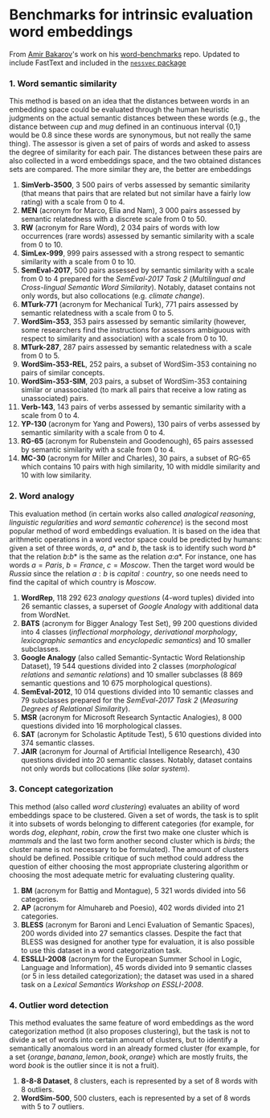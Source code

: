 # Benchmarks for intrinsic evaluation word embeddings

From [Amir Bakarov](https://github.com/bakarov)'s work on his [word-benchmarks](https://github.com/vecto-ai/word-benchmarks) repo.
Updated to include FastText and included in the [``nessvec`` package](gitlab.com:tangibleai/nessvec)

### 1. Word semantic similarity ####

This method is based on an idea that the distances between words in an embedding space could be evaluated through the human heuristic judgments on the actual semantic distances between these words (e.g., the distance between *cup* and *mug* defined in an continuous interval {0,1} would be 0.8 since these words are synonymous, but not really the same thing). The assessor is given a set of pairs of words and asked to assess the degree of similarity for each pair. The distances between these pairs are also collected in a word embeddings space, and the two obtained distances sets are compared. The more similar they are, the better are embeddings

1. **SimVerb-3500**, 3 500 pairs of verbs assessed by semantic similarity (that means that pairs that are related but not similar have a fairly low rating) with a scale from 0 to 4.
2. **MEN** (acronym for Marco, Elia and Nam), 3 000 pairs assessed by semantic relatedness with a discrete scale from 0 to 50.
3. **RW** (acronym for Rare Word), 2 034 pairs of words with low occurrences (rare words) assessed by semantic similarity with a scale from 0 to 10.
4. **SimLex-999**, 999 pairs assessed with a strong respect to semantic similarity with a scale from 0 to 10.
5. **SemEval-2017**, 500 pairs assessed by semantic similarity with a scale from 0 to 4 prepared for the *SemEval-2017 Task 2* (*Multilingual and Cross-lingual Semantic Word Similarity*). Notably, dataset contains not only words, but also collocations (e.g. *climate change*).
6. **MTurk-771** (acronym for Mechanical Turk), 771 pairs assessed by semantic relatedness with a scale from 0 to 5.
7. **WordSim-353**, 353 pairs assessed by semantic similarity (however, some researchers find the instructions for assessors ambiguous with respect to similarity and association) with a scale from 0 to 10.
8. **MTurk-287**, 287 pairs assessed by semantic relatedness with a scale from 0 to 5.
9. **WordSim-353-REL**, 252 pairs, a subset of WordSim-353 containing no pairs of similar concepts.
10. **WordSim-353-SIM**, 203 pairs, a subset of WordSim-353 containing similar or unassociated (to mark all pairs that receive a low rating as unassociated) pairs.
11. **Verb-143**, 143 pairs of verbs assessed by semantic similarity with a scale from 0 to 4.
12. **YP-130** (acronym for Yang and Powers), 130 pairs of verbs assessed by semantic similarity with a scale from 0 to 4.
13. **RG-65** (acronym for Rubenstein and Goodenough), 65 pairs assessed by semantic similarity with a scale from 0 to 4.
14. **MC-30** (acronym for Miller and Charles), 30 pairs, a subset of RG-65 which contains 10 pairs with high similarity, 10 with middle similarity and 10 with low similarity.

### 2. Word analogy

This evaluation method (in certain works also called *analogical reasoning*, *linguistic regularities* and *word semantic coherence*) is the second most popular method of word embeddings evaluation. It is based on the idea that arithmetic operations in a word vector space could be predicted by humans: given a set of three words, $a$, $a*$ and $b$, the task is to identify such word $b*$ that the relation $b$:$b*$ is the same as the relation $a$:$a*$. For instance, one has words $a=Paris$, $b=France$, $c=Moscow$. Then the target word would be $Russia$ since the relation $a:b$ is $capital:country$, so one needs need to find the capital of which country is *Moscow*.

1. **WordRep**, 118 292 623 *analogy questions* (4-word tuples) divided into 26 semantic classes, a superset of *Google Analogy* with additional data from WordNet.
2. **BATS** (acronym for Bigger Analogy Test Set), 99 200 questions divided into 4 classes (*inflectional morphology*, *derivational
morphology*, *lexicographic semantics* and *encyclopedic semantics*) and 10 smaller subclasses.
3. **Google Analogy** (also called Semantic-Syntactic Word Relationship Dataset), 19 544 questions divided into 2 classes (*morphological relations* and *semantic relations*) and 10 smaller subclasses (8 869 semantic questions and 10 675 morphological questions).
4. **SemEval-2012**, 10 014 questions divided into 10 semantic classes and 79 subclasses prepared for the  *SemEval-2017 Task 2* (*Measuring Degrees of Relational Similarity*).
5. **MSR** (acronym for Microsoft Research Syntactic Analogies), 8 000 questions divided into 16 morphological classes.
6. **SAT** (acronym for Scholastic Aptitude Test), 5 610 questions divided into 374 semantic classes.
7. **JAIR** (acronym for Journal of Artificial Intelligence Research), 430 questions divided into 20 semantic classes. Notably, dataset contains not only words but collocations (like *solar system*).

### 3. Concept categorization

This method (also called *word clustering*) evaluates an ability of word embeddings space to be clustered. Given a set of words, the task is to split it into subsets of words belonging to different categories (for example, for words $dog$, $elephant$, $robin$, $crow$ the first two make one cluster which is $mammals$ and the last two form another second cluster which is $birds$; the cluster name is not necessary to be formulated). The amount of clusters should be defined. Possible critique of such method could address the question of either choosing the most appropriate clustering algorithm or choosing the most adequate metric for evaluating clustering quality.

1. **BM** (acronym for Battig and Montague), 5 321 words  divided into 56 categories.
2. **AP** (acronym for Almuhareb and Poesio), 402 words divided into 21 categories.
3. **BLESS** (acronym for Baroni and Lenci Evaluation of Semantic Spaces), 200 words divided into 27 semantics classes. Despite the fact that BLESS was designed for another type for evaluation, it is also possible to use this dataset in a word categorization task.
4. **ESSLLI-2008** (acronym for the European Summer School in Logic, Language and Information), 45 words divided into 9 semantic classes (or 5 in less detailed categorization); the dataset was used in a shared task on a *Lexical Semantics Workshop on ESSLI-2008*.

### 4. Outlier word detection

This method evaluates the same feature of word embeddings as the word categorization method (it also proposes clustering), but the task is not to divide a set of words into certain amount of clusters, but to identify a semantically anomalous word in an already formed cluster (for example, for a set $\{orange, banana, lemon, book, orange\}$ which are mostly fruits, the word $book$ is the outlier since it is not a fruit).

1. **8-8-8 Dataset**, 8 clusters, each is represented by a set of 8 words with 8 outliers.
2. **WordSim-500**, 500 clusters, each is represented by a set of 8 words with 5 to 7 outliers.
